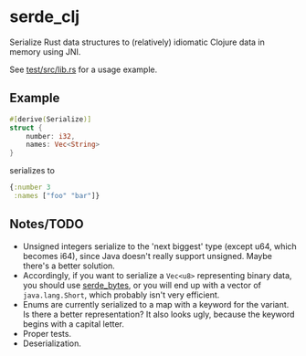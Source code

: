 # serde_clj

Serialize Rust data structures to (relatively) idiomatic Clojure data
in memory using JNI.

See [test/src/lib.rs](test/src/lib.rs) for a usage example.

## Example

```rust
#[derive(Serialize)]
struct {
    number: i32,
    names: Vec<String>
}
```
serializes to
```clojure
{:number 3
 :names ["foo" "bar"]}
```

## Notes/TODO

* Unsigned integers serialize to the 'next biggest' type (except u64,
  which becomes i64), since Java doesn't really support unsigned.
  Maybe there's a better solution.
* Accordingly, if you want to serialize a `Vec<u8>` representing
  binary data, you should use
  [serde_bytes](https://crates.io/crates/serde_bytes), or you will end
  up with a vector of `java.lang.Short`, which probably isn't very
  efficient.
* Enums are currently serialized to a map with a keyword for the
  variant. Is there a better representation? It also looks ugly,
  because the keyword begins with a capital letter.
* Proper tests.
* Deserialization.
